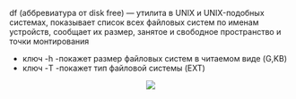 df (аббревиатура от disk free) — утилита в UNIX и UNIX-подобных системах, показывает список всех файловых систем по именам устройств, сообщает их размер, занятое и свободное пространство и точки монтирования
- ключ -h -покажет размер файловых систем в читаемом виде (G,KB)
- ключ -T -покажет тип файловой системы (EXT)
<p align="center">
<image src="https://github.com/LLlMEJIb87/LINUX/blob/main/Диски/df.PNG">
</p>
